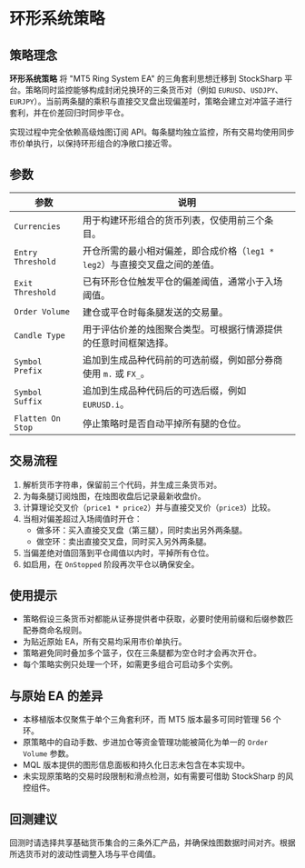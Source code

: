 # 环形系统策略

## 策略理念

**环形系统策略** 将 "MT5 Ring System EA" 的三角套利思想迁移到 StockSharp 平台。策略同时监控能够构成封闭兑换环的三条货币对（例如 `EURUSD`、`USDJPY`、`EURJPY`）。当前两条腿的乘积与直接交叉盘出现偏差时，策略会建立对冲篮子进行套利，并在价差回归时同步平仓。

实现过程中完全依赖高级烛图订阅 API。每条腿均独立监控，所有交易均使用同步市价单执行，以保持环形组合的净敞口接近零。

## 参数

| 参数 | 说明 |
|------|------|
| `Currencies` | 用于构建环形组合的货币列表，仅使用前三个条目。 |
| `Entry Threshold` | 开仓所需的最小相对偏差，即合成价格（`leg1 * leg2`）与直接交叉盘之间的差值。 |
| `Exit Threshold` | 已有环形仓位触发平仓的偏差阈值，通常小于入场阈值。 |
| `Order Volume` | 建仓或平仓时每条腿发送的交易量。 |
| `Candle Type` | 用于评估价差的烛图聚合类型。可根据行情源提供的任意时间框架选择。 |
| `Symbol Prefix` | 追加到生成品种代码前的可选前缀，例如部分券商使用 `m.` 或 `FX_`。 |
| `Symbol Suffix` | 追加到生成品种代码后的可选后缀，例如 `EURUSD.i`。 |
| `Flatten On Stop` | 停止策略时是否自动平掉所有腿的仓位。 |

## 交易流程

1. 解析货币字符串，保留前三个代码，并生成三条货币对。
2. 为每条腿订阅烛图，在烛图收盘后记录最新收盘价。
3. 计算理论交叉价（`price1 * price2`）并与直接交叉价（`price3`）比较。
4. 当相对偏差超过入场阈值时开仓：
   - 做多环：买入直接交叉盘（第三腿），同时卖出另外两条腿。
   - 做空环：卖出直接交叉盘，同时买入另外两条腿。
5. 当偏差绝对值回落到平仓阈值以内时，平掉所有仓位。
6. 如启用，在 `OnStopped` 阶段再次平仓以确保安全。

## 使用提示

- 策略假设三条货币对都能从证券提供者中获取，必要时使用前缀和后缀参数匹配券商命名规则。
- 为贴近原始 EA，所有交易均采用市价单执行。
- 策略避免同时叠加多个篮子，仅在三条腿都为空仓时才会再次开仓。
- 每个策略实例只处理一个环，如需更多组合可启动多个实例。

## 与原始 EA 的差异

- 本移植版本仅聚焦于单个三角套利环，而 MT5 版本最多可同时管理 56 个环。
- 原策略中的自动手数、步进加仓等资金管理功能被简化为单一的 `Order Volume` 参数。
- MQL 版本提供的图形信息面板和持久化日志未包含在本实现中。
- 未实现原策略的交易时段限制和滑点检测，如有需要可借助 StockSharp 的风控组件。

## 回测建议

回测时请选择共享基础货币集合的三条外汇产品，并确保烛图数据时间对齐。根据所选货币对的波动性调整入场与平仓阈值。
